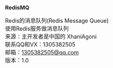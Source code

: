# RedisMQ
Redis的消息队列(Redis Message Queue) <br>
使用Redis服务做消息队列              <br>
来源：主开发者是中国的 XhaniAgoni    <br>
联系QQ和VX：1305382505               <br>
邮箱：1305382505@qq.com              <br>
版本：1.0                            <br>

<style>
  *{font-size:18px}
<style>

<h2>准备工作：</h2>                           <br>
java  版本 大于 1.8                <br>
window  下载 Redis 5.0以上版本  https://github.com/tporadowski/redis/releases         <br>
sentinel 控制面板(建议1.6.2以上版本)                                                 <br>
nacos 控制台(建议2.0以上版本)                                                       <br>

<h2>启动：</h2>                               <br>
优先启动redis，再启动nacos和sentinel 
(当然不启动并不影响程序运行,只是建议开启)      <br>
之后再启动RedisClientApplication(端口号6381)和RedisServiceApplication(端口号6380)启动类      <br>
你可以登录url ：端口号/swagger-ui.html 查看接口文档    <br>




